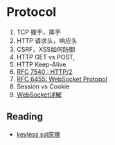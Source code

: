 # Protocol

1. TCP  握手，挥手
2. HTTP 请求头，响应头
3. CSRF，XSS如何防御
4. HTTP GET vs POST,
5. HTTP Keep-Alive
6. [RFC 7540 :  HTTP/2 ](https://tools.ietf.org/html/rfc7540)
7. [RFC 6455:  WebSocket Protopol](https://tools.ietf.org/html/rfc6455)
8. Session vs Cookie
9. [WebSocket详解](http://www.52im.net/forum.php?mod=viewthread&tid=331&ctid=15)


## Reading

* [keyless ssl原理](https://andblog.cn/?p=852)
